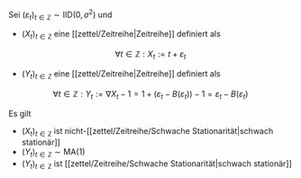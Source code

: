 Sei $(\varepsilon_t)_{t \in \mathbb{Z}} \sim \text{IID}(0, \sigma^2)$ und
- $(X_t)_{t \in \mathbb{Z}}$ eine [[zettel/Zeitreihe|Zeitreihe]] definiert als

$$
	\forall t \in \mathbb{Z} : X_t := t + \varepsilon_t
$$

- $(Y_t)_{t \in \mathbb{Z}}$ eine [[zettel/Zeitreihe|Zeitreihe]] definiert als

$$
	\forall t \in \mathbb{Z} : Y_t := \nabla X_t - 1 = 1 + (\varepsilon_t - B(\varepsilon_t)) - 1 = \varepsilon_t - B(\varepsilon_t)
$$

Es gilt
- $(X_t)_{t \in \mathbb{Z}}$ ist nicht-[[zettel/Zeitreihe/Schwache Stationarität|schwach stationär]]
- $(Y_t)_{t \in \mathbb{Z}} \sim \text{MA}(1)$
- $(Y_t)_{t \in \mathbb{Z}}$ ist [[zettel/Zeitreihe/Schwache Stationarität|schwach stationär]]